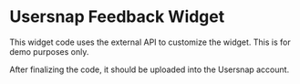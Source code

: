 # Usersnap Feedback Widget

This widget code uses the external API to customize the widget. This is for demo purposes only.

After finalizing the code, it should be uploaded into the Usersnap account.
